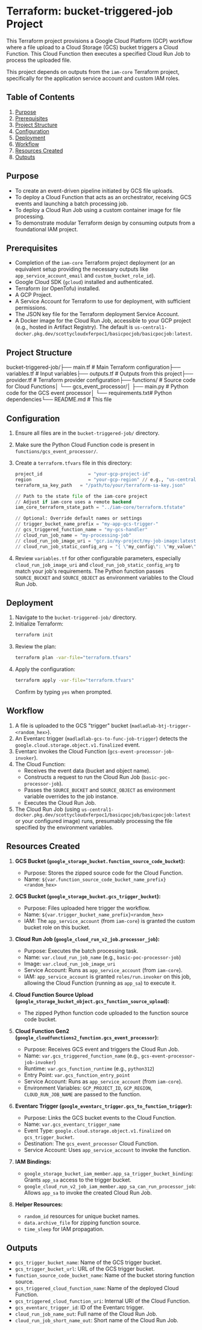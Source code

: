 # Terraform: bucket-triggered-job Project

This Terraform project provisions a Google Cloud Platform (GCP) workflow where a file upload to a Cloud Storage (GCS) bucket triggers a Cloud Function. This Cloud Function then executes a specified Cloud Run Job to process the uploaded file.

This project depends on outputs from the `iam-core` Terraform project, specifically for the application service account and custom IAM roles.

## Table of Contents

1.  [Purpose](#purpose)
2.  [Prerequisites](#prerequisites)
3.  [Project Structure](#project-structure)
4.  [Configuration](#configuration)
5.  [Deployment](#deployment)
6.  [Workflow](#workflow)
7.  [Resources Created](#resources-created)
8.  [Outputs](#outputs)

## Purpose

* To create an event-driven pipeline initiated by GCS file uploads.
* To deploy a Cloud Function that acts as an orchestrator, receiving GCS events and launching a batch processing job.
* To deploy a Cloud Run Job using a custom container image for file processing.
* To demonstrate modular Terraform design by consuming outputs from a foundational IAM project.

## Prerequisites

* Completion of the `iam-core` Terraform project deployment (or an equivalent setup providing the necessary outputs like `app_service_account_email` and `custom_bucket_role_id`).
* Google Cloud SDK (`gcloud`) installed and authenticated.
* Terraform (or OpenTofu) installed.
* A GCP Project.
* A Service Account for Terraform to use for deployment, with sufficient permissions.
* The JSON key file for the Terraform deployment Service Account.
* A Docker image for the Cloud Run Job, accessible to your GCP project (e.g., hosted in Artifact Registry). The default is `us-central1-docker.pkg.dev/scottycloudxferpoc1/basicpocjob/basicpocjob:latest`.

## Project Structure

bucket-triggered-job/├── main.tf                 # Main Terraform configuration├── variables.tf            # Input variables├── outputs.tf              # Outputs from this project├── provider.tf             # Terraform provider configuration├── functions/              # Source code for Cloud Functions│   └── gcs_event_processor/│       ├── main.py         # Python code for the GCS event processor│       └── requirements.txt# Python dependencies└── README.md               # This file
## Configuration

1.  Ensure all files are in the `bucket-triggered-job/` directory.
2.  Make sure the Python Cloud Function code is present in `functions/gcs_event_processor/`.
3.  Create a `terraform.tfvars` file in this directory:

    ```tfvars
    project_id                 = "your-gcp-project-id"
    region                     = "your-gcp-region" // e.g., "us-central1"
    terraform_sa_key_path   = "/path/to/your/terraform-sa-key.json"

    // Path to the state file of the iam-core project
    // Adjust if iam-core uses a remote backend
    iam_core_terraform_state_path = "../iam-core/terraform.tfstate" 

    // Optional: Override default names or settings
    // trigger_bucket_name_prefix = "my-app-gcs-trigger-"
    // gcs_triggered_function_name = "my-gcs-handler"
    // cloud_run_job_name = "my-processing-job"
    // cloud_run_job_image_uri = "gcr.io/my-project/my-job-image:latest"
    // cloud_run_job_static_config_arg = "{ \"my_config\": \"my_value\" }"
    ```
4.  Review `variables.tf` for other configurable parameters, especially `cloud_run_job_image_uri` and `cloud_run_job_static_config_arg` to match your job's requirements. The Python function passes `SOURCE_BUCKET` and `SOURCE_OBJECT` as environment variables to the Cloud Run Job.

## Deployment

1.  Navigate to the `bucket-triggered-job/` directory.
2.  Initialize Terraform:
    ```bash
    terraform init
    ```
3.  Review the plan:
    ```bash
    terraform plan -var-file="terraform.tfvars"
    ```
4.  Apply the configuration:
    ```bash
    terraform apply -var-file="terraform.tfvars"
    ```
    Confirm by typing `yes` when prompted.

## Workflow

1.  A file is uploaded to the GCS "trigger" bucket (`madladlab-btj-trigger-<random_hex>`).
2.  An Eventarc trigger (`madladlab-gcs-to-func-job-trigger`) detects the `google.cloud.storage.object.v1.finalized` event.
3.  Eventarc invokes the Cloud Function (`gcs-event-processor-job-invoker`).
4.  The Cloud Function:
    * Receives the event data (bucket and object name).
    * Constructs a request to run the Cloud Run Job (`basic-poc-processor-job`).
    * Passes the `SOURCE_BUCKET` and `SOURCE_OBJECT` as environment variable overrides to the job instance.
    * Executes the Cloud Run Job.
5.  The Cloud Run Job (using `us-central1-docker.pkg.dev/scottycloudxferpoc1/basicpocjob/basicpocjob:latest` or your configured image) runs, presumably processing the file specified by the environment variables.

## Resources Created

1.  **GCS Bucket (`google_storage_bucket.function_source_code_bucket`):**
    * Purpose: Stores the zipped source code for the Cloud Function.
    * Name: `${var.function_source_code_bucket_name_prefix}<random_hex>`

2.  **GCS Bucket (`google_storage_bucket.gcs_trigger_bucket`):**
    * Purpose: Files uploaded here trigger the workflow.
    * Name: `${var.trigger_bucket_name_prefix}<random_hex>`
    * IAM: The `app_service_account` (from `iam-core`) is granted the custom bucket role on this bucket.

3.  **Cloud Run Job (`google_cloud_run_v2_job.processor_job`):**
    * Purpose: Executes the batch processing task.
    * Name: `var.cloud_run_job_name` (e.g., `basic-poc-processor-job`)
    * Image: `var.cloud_run_job_image_uri`
    * Service Account: Runs as `app_service_account` (from `iam-core`).
    * IAM: `app_service_account` is granted `roles/run.invoker` on this job, allowing the Cloud Function (running as `app_sa`) to execute it.

4.  **Cloud Function Source Upload (`google_storage_bucket_object.gcs_function_source_upload`):**
    * The zipped Python function code uploaded to the function source code bucket.

5.  **Cloud Function Gen2 (`google_cloudfunctions2_function.gcs_event_processor`):**
    * Purpose: Receives GCS event and triggers the Cloud Run Job.
    * Name: `var.gcs_triggered_function_name` (e.g., `gcs-event-processor-job-invoker`)
    * Runtime: `var.gcs_function_runtime` (e.g., `python312`)
    * Entry Point: `var.gcs_function_entry_point`
    * Service Account: Runs as `app_service_account` (from `iam-core`).
    * Environment Variables: `GCP_PROJECT_ID`, `GCP_REGION`, `CLOUD_RUN_JOB_NAME` are passed to the function.

6.  **Eventarc Trigger (`google_eventarc_trigger.gcs_to_function_trigger`):**
    * Purpose: Links the GCS bucket events to the Cloud Function.
    * Name: `var.gcs_eventarc_trigger_name`
    * Event Type: `google.cloud.storage.object.v1.finalized` on `gcs_trigger_bucket`.
    * Destination: The `gcs_event_processor` Cloud Function.
    * Service Account: Uses `app_service_account` to invoke the function.

7.  **IAM Bindings:**
    * `google_storage_bucket_iam_member.app_sa_trigger_bucket_binding`: Grants `app_sa` access to the trigger bucket.
    * `google_cloud_run_v2_job_iam_member.app_sa_can_run_processor_job`: Allows `app_sa` to invoke the created Cloud Run Job.

8.  **Helper Resources:**
    * `random_id` resources for unique bucket names.
    * `data.archive_file` for zipping function source.
    * `time_sleep` for IAM propagation.

## Outputs

* `gcs_trigger_bucket_name`: Name of the GCS trigger bucket.
* `gcs_trigger_bucket_url`: URL of the GCS trigger bucket.
* `function_source_code_bucket_name`: Name of the bucket storing function source.
* `gcs_triggered_cloud_function_name`: Name of the deployed Cloud Function.
* `gcs_triggered_cloud_function_uri`: Internal URI of the Cloud Function.
* `gcs_eventarc_trigger_id`: ID of the Eventarc trigger.
* `cloud_run_job_name_out`: Full name of the Cloud Run Job.
* `cloud_run_job_short_name_out`: Short name of the Cloud Run Job.
